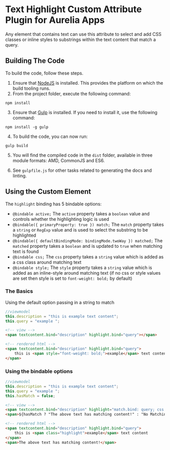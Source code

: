 # Text Highlight Custom Attribute Plugin for Aurelia Apps 

Any element that contains text can use this attribute to select and add CSS classes or inline styles to substrings within the text content that match a query. 

## Building The Code

To build the code, follow these steps.

1. Ensure that [NodeJS](http://nodejs.org/) is installed. This provides the platform on which the build tooling runs.
2. From the project folder, execute the following command:

  ```shell
  npm install
  ```
3. Ensure that [Gulp](http://gulpjs.com/) is installed. If you need to install it, use the following command:

  ```shell
  npm install -g gulp
  ```
4. To build the code, you can now run:

  ```shell
  gulp build
  ```
5. You will find the compiled code in the `dist` folder, available in three module formats: AMD, CommonJS and ES6.

6. See `gulpfile.js` for other tasks related to generating the docs and linting.

## Using the Custom Element
The `highlight` binding has 5 bindable options:
 * `@bindable active;` The `active` property takes a `boolean` value and controls whether the highlighting logic is used     
 * `@bindable({ primaryProperty: true }) match;` The `match` property takes a `string` or `RegExp` value and is used to select the substring to be highlighted
 * `@bindable({ defaultBindingMode: bindingMode.twoWay }) matched;` The `matched` property takes a `boolean` and is updated to `true` when matching text is found
 * `@bindable css;` The `css` property takes a `string` value which is added as a css class around matching text 
 * `@bindable style;` The `style` property takes a `string` value which is added as an inline-style around matching text (if no css or style values are set then style is set to  `font-weight: bold;` by default)


### The Basics
Using the default option passing in a string to match
```javascript
//viewmodel
this.description = "this is example text content";
this.query = "example ";
```

```html
<!-- view -->
<span textcontent.bind="description" highlight.bind="query"></span>
```

```html
<!-- rendered html -->
<span textcontent.bind="description" highlight.bind="query">
    this is <span style="font-weight: bold;">example</span> text content 
</span>
```


### Using the bindable options 
```javascript
//viewmodel
this.description = "this is example text content";
this.query = "example ";
this.hasMatch = false;
```

```html
<!-- view -->
<span textcontent.bind="description" highlight="match.bind: query; css:'highlight'; matched.bind: hasMatch"></span>
<span>${hasMatch ? "The above text has matching content!" : "No Matching Text."}</span>
```

```html
<!-- rendered html -->
<span textcontent.bind="description" highlight.bind="query">
    this is <span class="highlight">example</span> text content 
</span>
<span>The above text has matching content!</span>
```
